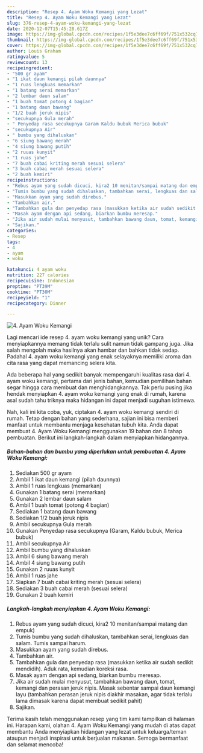 ```yaml
---
description: "Resep 4. Ayam Woku Kemangi yang Lezat"
title: "Resep 4. Ayam Woku Kemangi yang Lezat"
slug: 376-resep-4-ayam-woku-kemangi-yang-lezat
date: 2020-12-07T15:45:28.617Z
image: https://img-global.cpcdn.com/recipes/1f5e3dee7c6ff69f/751x532cq70/4-ayam-woku-kemangi-foto-resep-utama.jpg
thumbnail: https://img-global.cpcdn.com/recipes/1f5e3dee7c6ff69f/751x532cq70/4-ayam-woku-kemangi-foto-resep-utama.jpg
cover: https://img-global.cpcdn.com/recipes/1f5e3dee7c6ff69f/751x532cq70/4-ayam-woku-kemangi-foto-resep-utama.jpg
author: Louis Graham
ratingvalue: 5
reviewcount: 13
recipeingredient:
- "500 gr ayam"
- "1 ikat daun kemangi pilah daunnya"
- "1 ruas lengkuas memarkan"
- "1 batang serai memarkan"
- "2 lembar daun salam"
- "1 buah tomat potong 4 bagian"
- "1 batang daun bawang"
- "1/2 buah jeruk nipis"
- "secukupnya Gula merah"
- " Penyedap rasa secukupnya Garam Kaldu bubuk Merica bubuk"
- "secukupnya Air"
- " bumbu yang dihaluskan"
- "6 siung bawang merah"
- "4 siung bawang putih"
- "2 ruuas kunyit"
- "1 ruas jahe"
- "7 buah cabai kriting merah sesuai selera"
- "3 buah cabai merah sesuai selera"
- "2 buah kemiri"
recipeinstructions:
- "Rebus ayam yang sudah dicuci, kira2 10 menitan/sampai matang dan empuk)"
- "Tumis bumbu yang sudah dihaluskan, tambahkan serai, lengkuas dan salam. Tumis sampai harum."
- "Masukkan ayam yang sudah direbus."
- "Tambahkan air."
- "Tambahkan gula dan penyedap rasa (masukkan ketika air sudah sedikit mendidih). Aduk rata, kemudian koreksi rasa."
- "Masak ayam dengan api sedang, biarkan bumbu meresap."
- "Jika air sudah mulai menyusut, tambahkan bawang daun, tomat, kemangi dan perasan jeruk nipis. Masak sebentar sampai daun kemangi layu (tambahkan perasan jeruk nipis diakhir masakan, agar tidak terlalu lama dimasak karena dapat membuat sedikit pahit)"
- "Sajikan."
categories:
- Resep
tags:
- 4
- ayam
- woku

katakunci: 4 ayam woku 
nutrition: 227 calories
recipecuisine: Indonesian
preptime: "PT39M"
cooktime: "PT30M"
recipeyield: "1"
recipecategory: Dinner

---
```



![4. Ayam Woku Kemangi](https://img-global.cpcdn.com/recipes/1f5e3dee7c6ff69f/751x532cq70/4-ayam-woku-kemangi-foto-resep-utama.jpg)

Lagi mencari ide resep 4. ayam woku kemangi yang unik? Cara menyiapkannya memang tidak terlalu sulit namun tidak gampang juga. Jika salah mengolah maka hasilnya akan hambar dan bahkan tidak sedap. Padahal 4. ayam woku kemangi yang enak selayaknya memiliki aroma dan cita rasa yang dapat memancing selera kita.



Ada beberapa hal yang sedikit banyak mempengaruhi kualitas rasa dari 4. ayam woku kemangi, pertama dari jenis bahan, kemudian pemilihan bahan segar hingga cara membuat dan menghidangkannya. Tak perlu pusing jika hendak menyiapkan 4. ayam woku kemangi yang enak di rumah, karena asal sudah tahu triknya maka hidangan ini dapat menjadi suguhan istimewa.


Nah, kali ini kita coba, yuk, ciptakan 4. ayam woku kemangi sendiri di rumah. Tetap dengan bahan yang sederhana, sajian ini bisa memberi manfaat untuk membantu menjaga kesehatan tubuh kita. Anda dapat membuat 4. Ayam Woku Kemangi menggunakan 19 bahan dan 8 tahap pembuatan. Berikut ini langkah-langkah dalam menyiapkan hidangannya.

<!--inarticleads1-->

##### Bahan-bahan dan bumbu yang diperlukan untuk pembuatan 4. Ayam Woku Kemangi:

1. Sediakan 500 gr ayam
1. Ambil 1 ikat daun kemangi (pilah daunnya)
1. Ambil 1 ruas lengkuas (memarkan)
1. Gunakan 1 batang serai (memarkan)
1. Gunakan 2 lembar daun salam
1. Ambil 1 buah tomat (potong 4 bagian)
1. Sediakan 1 batang daun bawang
1. Sediakan 1/2 buah jeruk nipis
1. Ambil secukupnya Gula merah
1. Gunakan  Penyedap rasa secukupnya (Garam, Kaldu bubuk, Merica bubuk)
1. Ambil secukupnya Air
1. Ambil  bumbu yang dihaluskan
1. Ambil 6 siung bawang merah
1. Ambil 4 siung bawang putih
1. Gunakan 2 ruuas kunyit
1. Ambil 1 ruas jahe
1. Siapkan 7 buah cabai kriting merah (sesuai selera)
1. Sediakan 3 buah cabai merah (sesuai selera)
1. Gunakan 2 buah kemiri




<!--inarticleads2-->

##### Langkah-langkah menyiapkan 4. Ayam Woku Kemangi:

1. Rebus ayam yang sudah dicuci, kira2 10 menitan/sampai matang dan empuk)
1. Tumis bumbu yang sudah dihaluskan, tambahkan serai, lengkuas dan salam. Tumis sampai harum.
1. Masukkan ayam yang sudah direbus.
1. Tambahkan air.
1. Tambahkan gula dan penyedap rasa (masukkan ketika air sudah sedikit mendidih). Aduk rata, kemudian koreksi rasa.
1. Masak ayam dengan api sedang, biarkan bumbu meresap.
1. Jika air sudah mulai menyusut, tambahkan bawang daun, tomat, kemangi dan perasan jeruk nipis. Masak sebentar sampai daun kemangi layu (tambahkan perasan jeruk nipis diakhir masakan, agar tidak terlalu lama dimasak karena dapat membuat sedikit pahit)
1. Sajikan.




Terima kasih telah menggunakan resep yang tim kami tampilkan di halaman ini. Harapan kami, olahan 4. Ayam Woku Kemangi yang mudah di atas dapat membantu Anda menyiapkan hidangan yang lezat untuk keluarga/teman ataupun menjadi inspirasi untuk berjualan makanan. Semoga bermanfaat dan selamat mencoba!
